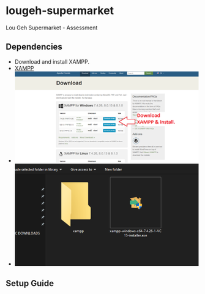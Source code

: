 ﻿# lougeh-supermarket

Lou Geh Supermarket - Assessment

## Dependencies
  - Download and install XAMPP.
  - [XAMPP](https://www.apachefriends.org/download.html)
  - ![setup1-1](https://github.com/jerwinjames/lougeh-supermarket/blob/main/setup-guide/setup1-1.png)
  - ![setup1-2](https://github.com/jerwinjames/lougeh-supermarket/blob/main/setup-guide/setup1-2.png)

## Setup Guide
